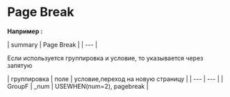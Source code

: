 # Page Break

**Например :** 

| summary    |  Page Break   |
| --- |


Если используется группировка и условие, то указывается через запятую 

| группировка   | поле                       | условие,переход на новую страницу  |
| --- | --- |
| GroupF   | \_num   | USEWHEN\(num=2\), pagebreak  |

